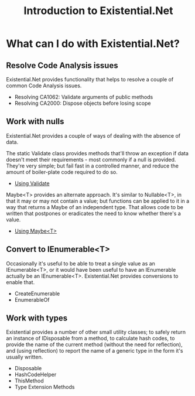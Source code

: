 ﻿---
uid: intro.md
title: Introduction to Existential.Net
---
# What can I do with Existential.Net?
## Resolve Code Analysis issues
Existential.Net provides functionality that helps to resolve a couple of common Code
Analysis issues.
* Resolving CA1062: Validate arguments of public methods
* Resolving CA2000: Dispose objects before losing scope

## Work with nulls
Existential.Net provides a couple of ways of dealing with the absence of data.
 
The static Validate class provides methods that'll throw an exception if data doesn't 
meet their requirements - most commonly if a null is provided. They're very simple; but 
fail fast in a controlled manner, and reduce the amount of boiler-plate code required 
to do so.

* [Using Validate](xref:using_validate.md)

Maybe&lt;T&gt; provides an alternate approach. It's similar to Nullable&lt;T&gt;, in that it
may or may not contain a value; but functions can be applied to it in a way that returns a 
Maybe of an independent type. That allows code to be written that postpones or eradicates 
the need to know whether there's a value.

* [Using Maybe&lt;T&gt;](xref:using_maybe.md)

## Convert to IEnumerable&lt;T&gt;
Occasionally it's useful to be able to treat a single value as an IEnumerable&lt;T&gt;, or 
it would have been useful to have an IEnumerable actually be an IEnumerable&lt;T&gt;.
Existential.Net provides conversions to enable that.
* CreateEnumerable
* EnumerableOf
## Work with types
Existential provides a number of other small utility classes; to safely return an instance
of IDisposable from a method, to calculate hash codes, to provide the name of the current
method (without the need for reflection), and (using reflection) to report the name of a
generic type in the form it's usually written.
* Disposable
* HashCodeHelper
* ThisMethod
* Type Extension Methods